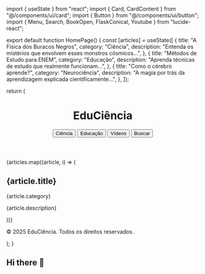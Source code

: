 import { useState } from "react"; import { Card, CardContent } from "@/components/ui/card"; import { Button } from "@/components/ui/button"; import { Menu, Search, BookOpen, FlaskConical, Youtube } from "lucide-react";

export default function HomePage() { const [articles] = useState([ { title: "A Física dos Buracos Negros", category: "Ciência", description: "Entenda os mistérios que envolvem esses monstros cósmicos...", }, { title: "Métodos de Estudo para ENEM", category: "Educação", description: "Aprenda técnicas de estudo que realmente funcionam...", }, { title: "Como o cérebro aprende?", category: "Neurociência", description: "A magia por trás da aprendizagem explicada cientificamente...", }, ]);

return ( <div className="min-h-screen bg-gray-100 text-gray-900"> <header className="bg-white shadow sticky top-0 z-50"> <div className="container mx-auto p-4 flex justify-between items-center"> <h1 className="text-2xl font-bold text-blue-600">EduCiência</h1> <nav className="space-x-4 hidden md:block"> <Button variant="ghost"><FlaskConical className="inline w-4 h-4 mr-1" />Ciência</Button> <Button variant="ghost"><BookOpen className="inline w-4 h-4 mr-1" />Educação</Button> <Button variant="ghost"><Youtube className="inline w-4 h-4 mr-1" />Vídeos</Button> <Button variant="ghost"><Search className="inline w-4 h-4 mr-1" />Buscar</Button> </nav> <Menu className="md:hidden" /> </div> </header>

<main className="container mx-auto p-4 grid md:grid-cols-2 lg:grid-cols-3 gap-6">
    {articles.map((article, i) => (
      <Card key={i} className="shadow-md hover:shadow-lg transition">
        <CardContent className="p-4">
          <h2 className="text-xl font-semibold mb-1">{article.title}</h2>
          <p className="text-sm text-blue-500 mb-2">{article.category}</p>
          <p className="text-gray-700 text-sm">{article.description}</p>
        </CardContent>
      </Card>
    ))}
  </main>

  <footer className="bg-blue-600 text-white text-center py-4 mt-10">
    <p>© 2025 EduCiência. Todos os direitos reservados.</p>
  </footer>
</div>

); }

## Hi there 👋

<!--
**Educiencia/educiencia** is a ✨ _special_ ✨ repository because its `README.md` (this file) appears on your GitHub profile.

Here are some ideas to get you started:

- 🔭 I’m currently working on ...
- 🌱 I’m currently learning ...
- 👯 I’m looking to collaborate on ...
- 🤔 I’m looking for help with ...
- 💬 Ask me about ...
- 📫 How to reach me: ...
- 😄 Pronouns: ...
- ⚡ Fun fact: ...
-->

